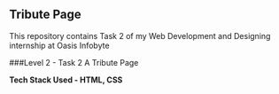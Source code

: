 ## Tribute Page
This repository contains Task 2 of my Web Development and Designing internship at Oasis Infobyte

###Level 2 - Task 2
A Tribute Page

**Tech Stack Used - HTML, CSS**


